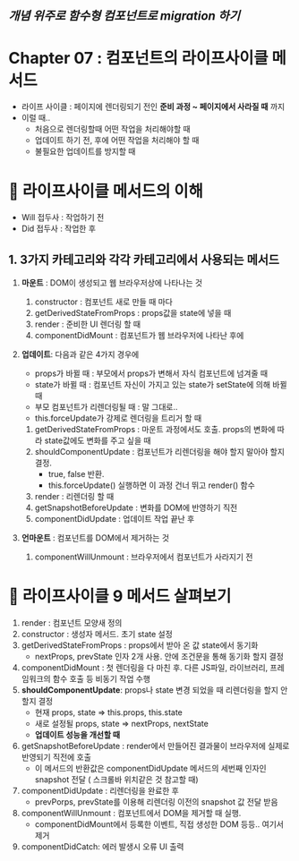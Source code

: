## _개념 위주로_ _함수형 컴포넌트로 migration 하기_

# Chapter 07 : 컴포넌트의 라이프사이클 메서드

- 라이프 사이클 : 페이지에 렌더링되기 전인 **준비 과정 ~ 페이지에서 사라질 때** 까지
- 이럴 때..
  - 처음으로 렌더링할때 어떤 작업을 처리해야할 때
  - 업데이트 하기 전, 후에 어떤 작업을 처리해야 할 때
  - 불필요한 업데이트를 방지할 때

# 🎯 라이프사이클 메서드의 이해

- Will 접두사 : 작업하기 전
- Did 접두사 : 작업한 후

## 1. 3가지 카테고리와 각각 카테고리에서 사용되는 메서드

1. **마운트** : DOM이 생성되고 웹 브라우저상에 나타나는 것
   1. constructor : 컴포넌트 새로 만들 때 마다
   2. getDerivedStateFromProps : props값을 state에 넣을 때
   3. render : 준비한 UI 렌더링 할 때
   4. componentDidMount : 컴포넌트가 웹 브라우저에 나타난 후에
2. **업데이트**: 다음과 같은 4가지 경우에

   - props가 바뀔 때 : 부모에서 props가 변해서 자식 컴포넌트에 넘겨줄 때
   - state가 바뀔 때 : 컴포넌트 자신이 가지고 있는 state가 setState에 의해 바뀔 때
   - 부모 컴포넌트가 리렌더링될 때 : 말 그대로..
   - this.forceUpdate가 강제로 렌더링을 트리거 할 때

   1. getDerivedStateFromProps : 마운트 과정에서도 호출. props의 변화에 따라 state값에도 변화를 주고 싶을 때
   2. shouldComponentUpdate : 컴포넌트가 리렌더링을 해야 할지 말아야 할지 결정.
      - true, false 반환.
      - this.forceUpdate() 실행하면 이 과정 건너 뛰고 render() 함수
   3. render : 리렌더링 할 때
   4. getSnapshotBeforeUpdate : 변화를 DOM에 반영하기 직전
   5. componentDidUpdate : 업데이트 작업 끝난 후

3. **언마운트** : 컴포넌트를 DOM에서 제거하는 것
   1. componentWillUnmount : 브라우저에서 컴포넌트가 사라지기 전

# 🎯 라이프사이클 9 메서드 살펴보기

1. render : 컴포넌트 모양새 정의
2. constructor : 생성자 메서드. 초기 state 설정
3. getDerivedStateFromProps : props에서 받아 온 값 state에서 동기화
   - nextProps, prevState 인자 2개 사용. 안에 조건문을 통해 동기화 할지 결정
4. componentDidMount : 첫 렌더링을 다 마친 후. 다른 JS파일, 라이브러리, 프레임워크의 함수 호출 등 비동기 작업 수행
5. **shouldComponentUpdate**: props나 state 변경 되었을 때 리렌더링을 할지 안할지 결정
   - 현재 props, state => this.props, this.state
   - 새로 설정될 props, state => nextProps, nextState
   - **업데이트 성능을 개선할 때**
6. getSnapshotBeforeUpdate : render에서 만들어진 결과물이 브라우저에 실제로 반영되기 직전에 호출
   - 이 메서드의 반환값은 componentDidUpdate 메서드의 세번째 인자인 snapshot 전달 ( 스크롤바 위치같은 것 참고할 때)
7. componentDidUpdate : 리렌더링을 완료한 후
   - prevPorps, prevState를 이용해 리렌더링 이전의 snapshot 값 전달 받음
8. componentWillUnmount : 컴포넌트에서 DOM을 제거할 때 실행.
   - componentDidMount에서 등록한 이벤트, 직접 생성한 DOM 등등.. 여기서 제거
9. componentDidCatch: 에러 발생시 오류 UI 출력
